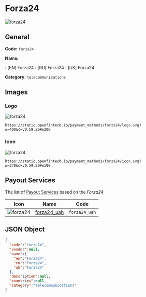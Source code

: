 
# Forza24 
![forza24](https://static.openfintech.io/payment_methods/forza24/logo.svg?w=400&c=v0.59.26#w200)  

## General 
**Code:** `forza24` 
 
**Name:** 
 
:	[EN] Forza24 
:	[RU] Forza24 
:	[UK] Forza24 
 
**Category:** `telecommunications` 
 

## Images 

### Logo 
![forza24](https://static.openfintech.io/payment_methods/forza24/logo.svg?w=400&c=v0.59.26#w200)  

```
https://static.openfintech.io/payment_methods/forza24/logo.svg?w=400&c=v0.59.26#w200
```  

### Icon 
![forza24](https://static.openfintech.io/payment_methods/forza24/icon.svg?w=278&c=v0.59.26#w100)  

```
https://static.openfintech.io/payment_methods/forza24/icon.svg?w=278&c=v0.59.26#w100
```  

## Payout Services 
 
The list of [Payout Services](/payout-services/) based on the _Forza24_ 

|Icon|Name|Code| 
|:---:|:---:|:---:| 
|![forza24](https://static.openfintech.io/payout_methods/forza24/icon.png?w=278&c=v0.59.26#w40) |[forza24_uah](/payout-services/forza24_uah/)|`forza24_uah`| 
 

## JSON Object 

```json
{
  "code":"forza24",
  "vendor":null,
  "name":{
    "en":"Forza24",
    "ru":"Forza24",
    "uk":"Forza24"
  },
  "description":null,
  "countries":null,
  "category":"telecommunications"
}
```  
